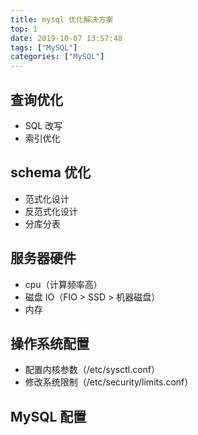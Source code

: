 ```yaml
---
title: mysql 优化解决方案
top: 1
date: 2019-10-07 13:57:48
tags: ["MySQL"]
categories: ["MySQL"]
---
```


## 查询优化

- SQL 改写
- 索引优化

## schema 优化

- 范式化设计
- 反范式化设计
- 分库分表

## 服务器硬件

- cpu（计算频率高）
- 磁盘 IO（FIO > SSD > 机器磁盘）
- 内存

## 操作系统配置

- 配置内核参数（/etc/sysctl.conf）
- 修改系统限制（/etc/security/limits.conf）

## MySQL 配置
